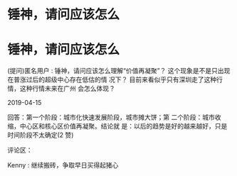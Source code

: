 # 锤神，请问应该怎么

# 锤神，请问应该怎么

(提问)匿名用户 : 锤神，请问应该怎么理解“价值再凝聚”？ 这个现象是不是只出现在普涨过后的超级中心存在低估的情 况下？ 目前来看似乎只有深圳走了这种行情，这种行情未来在广州 会怎么体现？

2019-04-15

回答：第一个阶段：城市化快速发展阶段，城市摊大饼；第 二个阶段：城市收缩，中心区和核心区价值再凝聚。结论就 是：以后的趋势是好的越来越好，只是时间阶段不太确定(2 赞)

评论区：

Kenny : 继续搬砖，争取早日买得起猪心